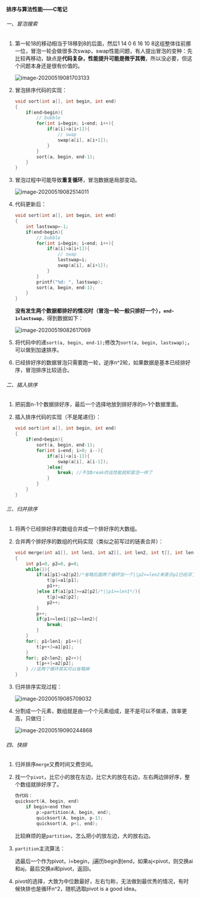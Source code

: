 #### 排序与算法性能——C笔记

###### 一、冒泡搜索

1. 第一轮18的移动相当于18移到8的后面，然后1 14 0 6 16 10 8这组整体往前挪一位，冒泡一轮会做很多次swap，swap性能问题，有人提出冒泡的变种：先比较再移动，缺点是**代码复杂，性能提升可能是微乎其微**，所以没必要，但这个问题本身还是很有价值的。

   ![image-20200519081703133](C:\Users\86133\AppData\Roaming\Typora\typora-user-images\image-20200519081703133.png)

2. 冒泡排序代码的实现：

   ```c
   void sort(int a[], int begin, int end)
   {
       if(end>begin){
           // bubble
           for(int i=begin; i<end; i++){
               if(a[i]>a[i+1]){
                   // swap
                   swap(a[i], a[i+1]);
               }
           }
           sort(a, begin, end-1);
       }
   }
   ```

3. 冒泡过程中可能导致**重复循环**，冒泡数据是局部变动。

   ![image-20200519082514011](C:\Users\86133\AppData\Roaming\Typora\typora-user-images\image-20200519082514011.png)

4. 代码更新后：

   ```c
   void sort(int a[], int begin, int end)
   {
       int lastswap=-1;
       if(end>begin){
           // bubble
           for(int i=begin; i<end; i++){
               if(a[i]>a[i+1]){
                   // swap
                   lastswap=i;
                   swap(a[i], a[i+1]);
               }
           }
           printf("%d: ", lastswap);
           sort(a, begin, end-1);
       }
   }
   ```

   **没有发生两个数据都排好的情况时（冒泡一轮一般只排好一个），`end-1=lastswap`**，得到数据如下：

   ![image-20200519082617069](C:\Users\86133\AppData\Roaming\Typora\typora-user-images\image-20200519082617069.png)

5. 将代码中的递`sort(a, begin, end-1);`修改为`sort(a, begin, lastswap);`，可以做到加速排序。

6. 已经排好序的数据冒泡只需要跑一轮，逆序n^2轮，如果数据是基本已经排好序，冒泡排序比较适合。



###### 二、插入排序

1. 把前面n-1个数据排好序，最后一个选择地放到排好序的n-1个数据里面。

2. 插入排序代码的实现（不是尾递归）：

   ```c
   void sort(int a[], int begin, int end)
   {
       if(end>begin){
           sort(a, begin, end-1);
           for(int i=end; i>0; i--){
               if(a[i]<a[i-1]){
                   swap(a[i], a[i-1]);
               }else{
                   break; //不加break的话性能就和冒泡一样了
               }
           }
       }
   }
   ```



###### 三、归并排序

1. 将两个已经排好序的数组合并成一个排好序的大数组。

2. 合并两个排好序的数组的代码实现（类似之前写过的链表合并）：

   ```c
   void merge(int a1[], int len1, int a2[], int len2, int t[], int lent)
   {
       int p1=0, p2=0, p=0;
       while(1){
           if(a1[p1]<a2[p2]/*省略后面两个循环加一个||p2>=len2来表示p2已经凉了*/){
               t[p]=a1[p1];
               p1++;
           }else if(a1[p1]>=a2[p2]/*||p1>=len1*/){
               t[p]=a2[p2];
               p2++;
           }
           p++;
           if(p1>=len1||p2>=len2){
               break;
           }
       }
       for(; p1<len1; p1++){
           t[p++]=a1[p1];
       }
       for(; p2<len2; p2++){
           t[p++]=a2[p2];
       } //这两个循环其实可以省略掉
   }
   ```

3. 归并排序实现过程：

   ![image-20200519085709032](C:\Users\86133\AppData\Roaming\Typora\typora-user-images\image-20200519085709032.png)

4. 分割成一个元素，数组就是由一个个元素组成，是不是可以不做递，效率更高，只做归：

   ![image-20200519090244868](C:\Users\86133\AppData\Roaming\Typora\typora-user-images\image-20200519090244868.png)

   

###### 四、快排

1. 归并排序`merge`又费时间又费空间。

2. 找一个`pivot`，比它小的放在左边，比它大的放在右边，左右两边排好序，整个数组就排好序了。

   ```c
   伪代码：
   quicksort(A, begin, end)
       if begin<end then
           p:=partition(A, begin, end);
           quicksort(A, begin, p-1);
           quicksort(A, p+1, end);
   ```

   比较麻烦的是`partition`，怎么把小的放左边，大的放右边。

3. `partition`主流算法：

   选最后一个作为pivot，i=begin，j遍历begin到end，如果aj<pivot，则交换ai和aj，最后交换ai和pivot，返回i。

4. pivot的选择，大致为中位数最好，左右匀称，无法做到最优秀的情况，有时候快排也是循环n^2，随机选取pivot is a good idea。
